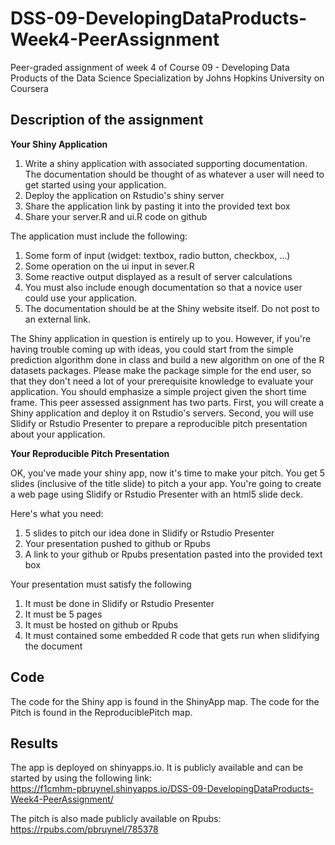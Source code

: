 # DSS-09-DevelopingDataProducts-Week4-PeerAssignment
Peer-graded assignment of week 4 of Course 09 - Developing Data Products of the Data Science Specialization by Johns Hopkins University on Coursera

## Description of the assignment

**Your Shiny Application**

1. Write a shiny application with associated supporting documentation. The documentation should be thought of as whatever a user will need to 
get started using your application.  
2. Deploy the application on Rstudio's shiny server  
3. Share the application link by pasting it into the provided text box  
4. Share your server.R and ui.R code on github  

The application must include the following:

1. Some form of input (widget: textbox, radio button, checkbox, ...)  
2. Some operation on the ui input in sever.R  
3. Some reactive output displayed as a result of server calculations  
4. You must also include enough documentation so that a novice user could use your application.  
5. The documentation should be at the Shiny website itself. Do not post to an external link.  

The Shiny application in question is entirely up to you. However, if you're having trouble coming up with ideas, you could start from 
the simple prediction algorithm done in class and build a new algorithm on one of the R datasets packages. 
Please make the package simple for the end user, so that they don't need a lot of your prerequisite knowledge to evaluate your application. 
You should emphasize a simple project given the short time frame.
This peer assessed assignment has two parts. First, you will create a Shiny application and deploy it on Rstudio's servers. 
Second, you will use Slidify or Rstudio Presenter to prepare a reproducible pitch presentation about your application.

**Your Reproducible Pitch Presentation**

OK, you've made your shiny app, now it's time to make your pitch. You get 5 slides (inclusive of the title slide) to pitch a your app. 
You're going to create a web page using Slidify or Rstudio Presenter with an html5 slide deck.  

Here's what you need:

1. 5 slides to pitch our idea done in Slidify or Rstudio Presenter  
2. Your presentation pushed to github or Rpubs  
3. A link to your github or Rpubs presentation pasted into the provided text box  

Your presentation must satisfy the following  

1. It must be done in Slidify or Rstudio Presenter  
2. It must be 5 pages  
3. It must be hosted on github or Rpubs  
4. It must contained some embedded R code that gets run when slidifying the document  

## Code
The code for the Shiny app is found in the ShinyApp map. The code for the Pitch is found in the ReproduciblePitch map.  

## Results
The app is deployed on shinyapps.io. It is publicly available and can be started by using the following link:  
https://f1cmhm-pbruynel.shinyapps.io/DSS-09-DevelopingDataProducts-Week4-PeerAssignment/  

The pitch is also made publicly available on Rpubs:  
https://rpubs.com/pbruynel/785378
